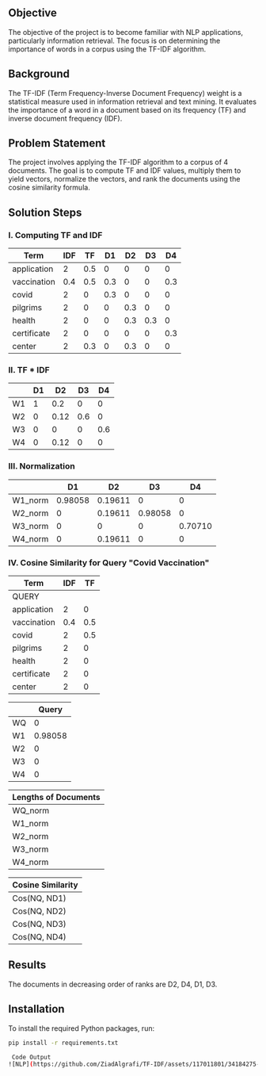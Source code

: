 ## Objective

The objective of the project is to become familiar with NLP applications, particularly information retrieval. The focus is on determining the importance of words in a corpus using the TF-IDF algorithm.

## Background

The TF-IDF (Term Frequency-Inverse Document Frequency) weight is a statistical measure used in information retrieval and text mining. It evaluates the importance of a word in a document based on its frequency (TF) and inverse document frequency (IDF).

## Problem Statement

The project involves applying the TF-IDF algorithm to a corpus of 4 documents. The goal is to compute TF and IDF values, multiply them to yield vectors, normalize the vectors, and rank the documents using the cosine similarity formula.

## Solution Steps

### I. Computing TF and IDF

| Term         | IDF | TF   | D1  | D2  | D3  | D4  |
|--------------|-----|------|-----|-----|-----|-----|
| application  | 2   | 0.5  | 0   | 0   | 0   | 0   |
| vaccination  | 0.4 | 0.5  | 0.3 | 0   | 0   | 0.3 |
| covid        | 2   | 0    | 0.3 | 0   | 0   | 0   |
| pilgrims     | 2   | 0    | 0   | 0.3 | 0   | 0   |
| health       | 2   | 0    | 0   | 0.3 | 0.3 | 0   |
| certificate  | 2   | 0    | 0   | 0   | 0   | 0.3 |
| center       | 2   | 0.3  | 0   | 0.3 | 0   | 0   |

### II. TF * IDF

|         | D1  | D2  | D3  | D4  |
|---------|-----|-----|-----|-----|
| W1      | 1   | 0.2 | 0   | 0   | 0   | 0   |
| W2      | 0   | 0.12| 0.6 | 0   | 0   | 0.6 |
| W3      | 0   | 0   | 0   | 0.6 | 0.6 | 0   |
| W4      | 0   | 0.12| 0   | 0   | 0   | 0.6 |

### III. Normalization

|         | D1            | D2            | D3            | D4            |
|---------|---------------|---------------|---------------|---------------|
| W1_norm | 0.98058       | 0.19611       | 0             | 0             |
| W2_norm | 0             | 0.19611       | 0.98058       | 0             |
| W3_norm | 0             | 0             | 0             | 0.70710       |
| W4_norm | 0             | 0.19611       | 0             | 0             |

### IV. Cosine Similarity for Query "Covid Vaccination"

| Term         | IDF | TF   |
|--------------|-----|------|
| QUERY        |     |      |
| application  | 2   | 0    |
| vaccination  | 0.4 | 0.5  |
| covid        | 2   | 0.5  |
| pilgrims     | 2   | 0    |
| health       | 2   | 0    |
| certificate  | 2   | 0    |
| center       | 2   | 0    |

|         | Query         |
|---------|---------------|
| WQ      | 0             |
| W1      | 0.98058       |
| W2      | 0             |
| W3      | 0             |
| W4      | 0             |

| Lengths of Documents |
|----------------------|
| WQ_norm              | 0.99999       |
| W1_norm              | 0.99999       |
| W2_norm              | 1.400         |
| W3_norm              | 0.99999       |
| W4_norm              | 0.99999       |

| Cosine Similarity |
|-------------------|
| Cos(NQ, ND1)       | 0.03845       |
| Cos(NQ, ND2)       | 0.7142        |
| Cos(NQ, ND3)       | 0             |
| Cos(NQ, ND4)       | 0.03845       |

## Results

The documents in decreasing order of ranks are D2, D4, D1, D3.


## Installation

To install the required Python packages, run:

```bash
pip install -r requirements.txt

 Code Output
![NLP](https://github.com/ZiadAlgrafi/TF-IDF/assets/117011801/34184275-e822-48cb-bb91-8cf913981a4e)
